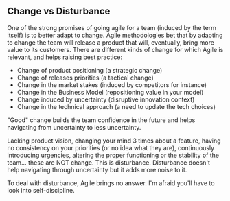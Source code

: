 ## Change vs Disturbance  
One of the strong promises of going agile for a team (induced by the term itself) is to better adapt to change. Agile methodologies bet that by adapting to change the team will release a product that will, eventually, bring more value to its customers.
There are different kinds of change for which Agile is relevant, and helps raising best practice:  
* Change of product positioning (a strategic change)
* Change of releases priorities (a tactical change)
* Change in the market stakes (induced by competitors for instance)
* Change in the Business Model (repositioning value in your model)
* Change induced by uncertainty (disruptive innovation context)
* Change in the technical approach (a need to update the tech choices)

"Good" change builds the team confidence in the future and helps navigating from uncertainty to less uncertainty.  

Lacking product vision, changing your mind 3 times about a feature, having no consistency on your priorities (or no idea what they are), continuously introducing urgencies, altering the proper functioning or the stability of the team… these are NOT change. This is disturbance. Disturbance doesn't help navigating through uncertainty but it adds more noise to it.  

To deal with disturbance, Agile brings no answer. I'm afraid you'll have to look into self-discipline.
